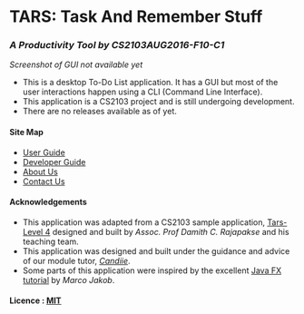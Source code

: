 # TARS: Task And Remember Stuff 
### *A Productivity Tool by CS2103AUG2016-F10-C1*

*Screenshot of GUI not available yet*

* This is a desktop To-Do List application. It has a GUI but most of the user interactions happen using 
  a CLI (Command Line Interface). 
* This application is a CS2103 project and is still undergoing development.
* There are no releases available as of yet.

  
#### Site Map
* [User Guide](docs/UserGuide.md) 
* [Developer Guide](docs/DeveloperGuide.md)  
* [About Us](docs/AboutUs.md)
* [Contact Us](docs/ContactUs.md)


#### Acknowledgements

* This application was adapted from a CS2103 sample application, [Tars-Level 4](https://github.com/nus-cs2103-AY1617S1/addressbook-level4) designed and built by *Assoc. Prof Damith C. Rajapakse* and his teaching team. 
* This application was designed and built under the guidance and advice of our module tutor, *[Candiie](https://github.com/Candiie)*.
* Some parts of this application were inspired by the excellent 
  [Java FX tutorial](http://code.makery.ch/library/javafx-8-tutorial/) by *Marco Jakob*. 


#### Licence : [MIT](LICENSE)
